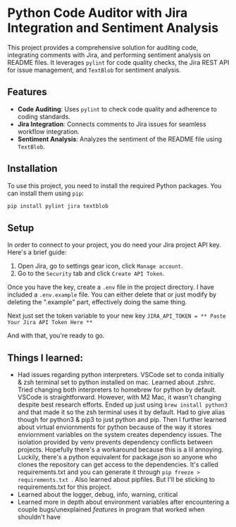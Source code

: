# Python Code Auditor with Jira Integration and Sentiment Analysis

This project provides a comprehensive solution for auditing code, integrating comments with Jira, and performing sentiment analysis on README files. It leverages `pylint` for code quality checks, the Jira REST API for issue management, and `TextBlob` for sentiment analysis.

## Features

- **Code Auditing**: Uses `pylint` to check code quality and adherence to coding standards.
- **Jira Integration**: Connects comments to Jira issues for seamless workflow integration.
- **Sentiment Analysis**: Analyzes the sentiment of the README file using `TextBlob`.

## Installation

To use this project, you need to install the required Python packages. You can install them using `pip`:

```bash
pip install pylint jira textblob
```

## Setup

In order to connect to your project, you do need your Jira project API key. Here's a brief guide:

1. Open Jira, go to settings gear icon, click `Manage account`.
2. Go to the `Security` tab and click `Create API Token`.

Once you have the key, create a `.env` file in the project directory. I have included a `.env.example` file. You can either delete that or just modify by deleting the ".example" part, effectively doing the same thing. 

Next just set the token variable to your new key `JIRA_API_TOKEN = ** Paste Your Jira API Token Here **`

And with that, you're ready  to go. 

## Things I learned:
* Had issues regarding python interpreters. VSCode set to conda initially & zsh terminal set to python installed on mac. Learned about .zshrc. Tried changing both interpreters to homebrew for python by default. VSCode is straightforward. However, with M2 Mac, it wasn't changing despite best research efforts. Ended up just using `brew install python3` and that made it so the zsh terminal uses it by default. Had to give alias though for python3 & pip3 to just python and pip. Then I further learned about virtual enviornments for python because of the way it stores enviornment variables on the system creates dependency issues. The isolation provided by venv prevents dependency conflicts between projects. Hopefully there's a workaround because this is a lil annoying. Luckily, there's a python equivalent for package.json so anyone who clones the repository can get access to the dependencies. It's called requirements.txt and you can generate it through `pip freeze > requirements.txt `. Also learned about pipfiles. But I'll be sticking to requirements.txt for this project. 
* Learned about the logger, debug, info, warning, critical
* Learned more in depth about environment variables after encountering a couple bugs/unexplained *features* in program that worked when shouldn't have
